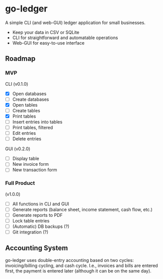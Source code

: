 # go-ledger

A simple CLI (and web-GUI) ledger application for small businesses.

- Keep your data in CSV or SQLite
- CLI for straightforward and automatable operations
- Web-GUI for easy-to-use interface

## Roadmap

### MVP

CLI (v0.1.0)

- [x] Open databases
- [ ] Create databases
- [x] Open tables
- [ ] Create tables
- [x] Print tables
- [ ] Insert entries into tables
- [ ] Print tables, filtered
- [ ] Edit entries
- [ ] Delete entries

GUI (v0.2.0)

- [ ] Display table
- [ ] New invoice form
- [ ] New transaction form

### Full Product

(v1.0.0)

- [ ] All functions in CLI and GUI
- [ ] Generate reports (balance sheet, income statement, cash flow, etc.)
- [ ] Generate reports to PDF
- [ ] Lock table entries
- [ ] (Automatic) DB backups (?)
- [ ] Git integration (?)

## Accounting System

go-ledger uses double-entry accounting based on two cycles: invoicing/billing cycling, and cash cycle. I.e., invoices and bills are entered first, the payment is entered later (although it can be on the same day).

